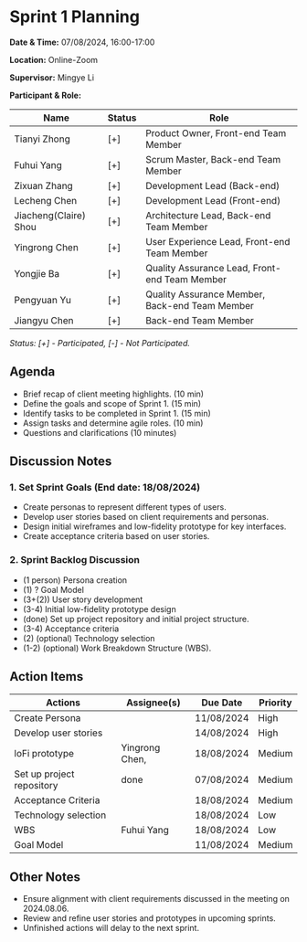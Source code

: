 # Sprint 1 Planning

**Date & Time:** 07/08/2024, 16:00-17:00

**Location:** Online-Zoom

**Supervisor:** Mingye Li

**Participant & Role:**

| Name | Status | Role |
|------|--------|------|
| Tianyi Zhong | [+] | Product Owner, Front-end Team Member |
| Fuhui Yang | [+] | Scrum Master, Back-end Team Member  |
| Zixuan Zhang | [+] | Development Lead (Back-end)  |
| Lecheng Chen | [+] | Development Lead (Front-end)   |
| Jiacheng(Claire) Shou | [+] | Architecture Lead, Back-end Team Member |
| Yingrong Chen | [+] | User Experience Lead, Front-end Team Member |
| Yongjie Ba | [+] | Quality Assurance Lead, Front-end Team Member |
| Pengyuan Yu | [+] | Quality Assurance Member, Back-end Team Member |
| Jiangyu Chen | [+] | Back-end Team Member |

*Status: [+] - Participated, [-] - Not Participated.*


## Agenda

- Brief recap of client meeting highlights. (10 min)
- Define the goals and scope of Sprint 1. (15 min)
- Identify tasks to be completed in Sprint 1. (15 min)
- Assign tasks and determine agile roles. (10 min)
- Questions and clarifications (10 minutes)


## Discussion Notes

### 1. Set Sprint Goals (End date: 18/08/2024)
- Create personas to represent different types of users. 
- Develop user stories based on client requirements and personas.
- Design initial wireframes and low-fidelity prototype for key interfaces.
- Create acceptance criteria based on user stories.

### 2. Sprint Backlog Discussion
- (1 person) Persona creation
- (1) ? Goal Model
- (3+(2)) User story development
- (3-4) Initial low-fidelity prototype design
- (done) Set up project repository and initial project structure.
- (3-4) Acceptance criteria
- (2) (optional) Technology selection
- (1-2) (optional) Work Breakdown Structure (WBS).

## Action Items

| Actions                   | Assignee(s)    | Due Date   | Priority |
|---------------------------|----------------|------------|----------|
| Create Persona            |                | 11/08/2024 | High     |
| Develop user stories      |                | 14/08/2024 | High     |
| loFi prototype            | Yingrong Chen, | 18/08/2024 | Medium   |
| Set up project repository | done           | 07/08/2024 | Medium   |
| Acceptance Criteria       |                | 18/08/2024 | Medium   |
| Technology selection      |                | 18/08/2024 | Low      |
| WBS                       | Fuhui Yang     | 18/08/2024 | Low      |
| Goal Model                |                | 11/08/2024 | Medium |

## Other Notes
- Ensure alignment with client requirements discussed in the meeting on 2024.08.06.
- Review and refine user stories and prototypes in upcoming sprints.
- Unfinished actions will delay to the next sprint.
